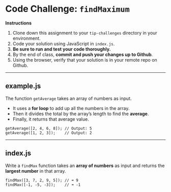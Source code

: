 # **Code Challenge: `findMaximum`**

**Instructions**

1. Clone down this assignment to your `tip-challenges` directory in your environment.
2. Code your solution using JavaScript in `index.js`.
3. **Be sure to run and test your code thoroughly.**
4. By the end of class, **commit and push your changes up to Github**.
5. Using the browser, verify that your solution is in your remote repo on Github.

---

## example.js

The function `getAverage` takes an array of numbers as input.

- It uses a **for loop** to add up all the numbers in the array.
- Then it divides the total by the array’s length to find the **average**.
- Finally, it returns that average value.

```
getAverage([2, 4, 6, 8]); // Output: 5
getAverage([1, 2, 3]);    // Output: 2
```

---

## index.js

Write a `findMax` function takes an **array of numbers** as input and returns the **largest number** in that array.

```
findMax([3, 7, 2, 9, 5]); // ➜ 9
findMax([-1, -5, -3]);    // ➜ -1
```